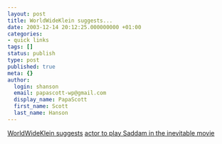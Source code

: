 ```yaml
---
layout: post
title: WorldWideKlein suggests...
date: 2003-12-14 20:12:25.000000000 +01:00
categories:
- quick links
tags: []
status: publish
type: post
published: true
meta: {}
author:
  login: shanson
  email: papascott-wp@gmail.com
  display_name: PapaScott
  first_name: Scott
  last_name: Hanson
---
```

<p><a title="Quousque moped: WorldWideKlein" href="http://www.worldwideklein.com/comments/P988_0_1_0/">WorldWideKlein suggests</a> <a title="Harry Rowoht from Lindenstrasse " href="http://www.lindenstrasse.de/lindenstrasse/lindenstrassecms.nsf/x/D3D373237E9ADEACC12569D600447497">actor to play Saddam in the inevitable movie</a></p>
